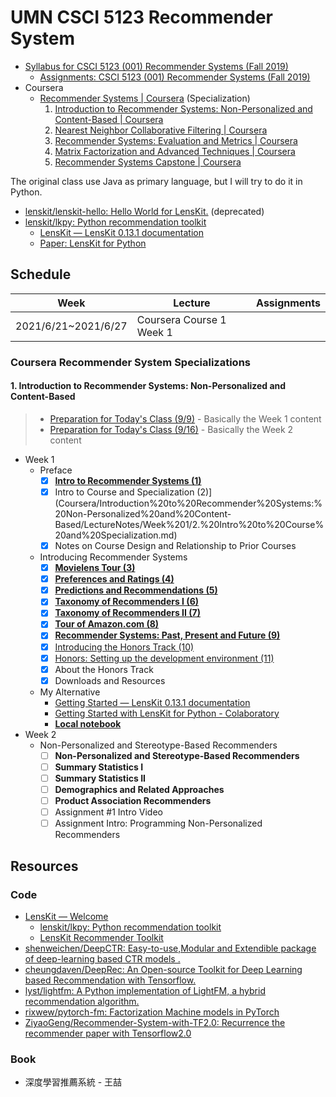 # UMN CSCI 5123 Recommender System

* [Syllabus for CSCI 5123 (001) Recommender Systems (Fall 2019)](https://canvas.umn.edu/courses/135116/assignments/syllabus)
  * [Assignments: CSCI 5123 (001) Recommender Systems (Fall 2019)](https://canvas.umn.edu/courses/135116/assignments)
* Coursera
  * [Recommender Systems | Coursera](https://www.coursera.org/specializations/recommender-systems) (Specialization)
    1. [Introduction to Recommender Systems: Non-Personalized and Content-Based | Coursera](https://www.coursera.org/learn/recommender-systems-introduction)
    2. [Nearest Neighbor Collaborative Filtering | Coursera](https://www.coursera.org/learn/collaborative-filtering)
    3. [Recommender Systems: Evaluation and Metrics | Coursera](https://www.coursera.org/learn/recommender-metrics)
    4. [Matrix Factorization and Advanced Techniques | Coursera](https://www.coursera.org/learn/matrix-factorization)
    5. [Recommender Systems Capstone | Coursera](https://www.coursera.org/learn/recommeder-systems-capstone)

The original class use Java as primary language, but I will try to do it in Python.

* [lenskit/lenskit-hello: Hello World for LensKit.](https://github.com/lenskit/lenskit-hello) (deprecated)
* [lenskit/lkpy: Python recommendation toolkit](https://github.com/lenskit/lkpy)
  * [LensKit — LensKit 0.13.1 documentation](https://lkpy.readthedocs.io/en/stable/)
  * [Paper: LensKit for Python](https://arxiv.org/pdf/1809.03125.pdf)

## Schedule

| Week                | Lecture                  | Assignments |
| ------------------- | ------------------------ | ----------- |
| 2021/6/21~2021/6/27 | Coursera Course 1 Week 1 |             |

### Coursera Recommender System Specializations

#### 1. Introduction to Recommender Systems: Non-Personalized and Content-Based

> * [Preparation for Today's Class (9/9)](https://canvas.umn.edu/courses/135116/assignments/775192) - Basically the Week 1 content
> * [Preparation for Today's Class (9/16)](https://canvas.umn.edu/courses/135116/assignments/775193) - Basically the Week 2 content

* Week 1
  * Preface
    * [X] [**Intro to Recommender Systems (1)**](Coursera/Introduction%20to%20Recommender%20Systems:%20Non-Personalized%20and%20Content-Based/LectureNotes/Week%201/1.%20Intro%20to%20Recommender%20Systems.md)
    * [X] Intro to Course and Specialization (2)](Coursera/Introduction%20to%20Recommender%20Systems:%20Non-Personalized%20and%20Content-Based/LectureNotes/Week%201/2.%20Intro%20to%20Course%20and%20Specialization.md)
    * [X] Notes on Course Design and Relationship to Prior Courses
  * Introducing Recommender Systems
    * [X] [**Movielens Tour (3)**](Coursera/Introduction%20to%20Recommender%20Systems:%20Non-Personalized%20and%20Content-Based/LectureNotes/Week%201/3.%20Movielens%20Tour.md)
    * [X] [**Preferences and Ratings (4)**](Coursera/Introduction%20to%20Recommender%20Systems:%20Non-Personalized%20and%20Content-Based/LectureNotes/Week%201/4.%20Preferences%20and%20Ratings.md)
    * [X] [**Predictions and Recommendations (5)**](Coursera/Introduction%20to%20Recommender%20Systems:%20Non-Personalized%20and%20Content-Based/LectureNotes/Week%201/5.%20Predictions%20and%20Recommendations.md)
    * [X] [**Taxonomy of Recommenders I (6)**](Coursera/Introduction%20to%20Recommender%20Systems:%20Non-Personalized%20and%20Content-Based/LectureNotes/Week%201/6%20&%207.%20Taxonomy%20of%20Recommenders.md)
    * [X] [**Taxonomy of Recommenders II (7)**](Coursera/Introduction%20to%20Recommender%20Systems:%20Non-Personalized%20and%20Content-Based/LectureNotes/Week%201/6%20&%207.%20Taxonomy%20of%20Recommenders.md)
    * [X] [**Tour of Amazon.com (8)**](Coursera/Introduction%20to%20Recommender%20Systems:%20Non-Personalized%20and%20Content-Based/LectureNotes/Week%201/8.%20Tour%20of%20Amazon.md)
    * [X] [**Recommender Systems: Past, Present and Future (9)**](Coursera/Introduction%20to%20Recommender%20Systems:%20Non-Personalized%20and%20Content-Based/LectureNotes/Week%201/9.%20Recommender%20Systems%20-%20Past,%20Present,%20and%20Future.md)
    * [X] [Introducing the Honors Track (10)](Coursera/Introduction%20to%20Recommender%20Systems:%20Non-Personalized%20and%20Content-Based/LectureNotes/Week%201/10.%20Introducing%20the%20Honors%20Track.md)
    * [X] [Honors: Setting up the development environment (11)](Coursera/Introduction%20to%20Recommender%20Systems:%20Non-Personalized%20and%20Content-Based/HonersTrack/Week%201/11.%20Setting%20up%20the%20development%20environment.md)
    * [X] About the Honors Track
    * [X] Downloads and Resources
  * My Alternative
    * [Getting Started — LensKit 0.13.1 documentation](https://lkpy.readthedocs.io/en/stable/GettingStarted.html)
    * [Getting Started with LensKit for Python - Colaboratory](https://colab.research.google.com/drive/1ym040cKkQf85epu80VtIkMXy3LpfYQky?usp=sharing)
    * [**Local notebook**](Coursera/Introduction%20to%20Recommender%20Systems:%20Non-Personalized%20and%20Content-Based/HonersTrack/Week%201/Getting_Started_with_LensKit_for_Python.ipynb)
* Week 2
  * Non-Personalized and Stereotype-Based Recommenders
    * [ ] **Non-Personalized and Stereotype-Based Recommenders**
    * [ ] **Summary Statistics I**
    * [ ] **Summary Statistics II**
    * [ ] **Demographics and Related Approaches**
    * [ ] **Product Association Recommenders**
    * [ ] Assignment #1 Intro Video
    * [ ] Assignment Intro: Programming Non-Personalized Recommenders
  
## Resources

### Code

* [LensKit — Welcome](https://lenskit.org/)
  * [lenskit/lkpy: Python recommendation toolkit](https://github.com/lenskit/lkpy)
  * [LensKit Recommender Toolkit](https://java.lenskit.org/)
* [shenweichen/DeepCTR: Easy-to-use,Modular and Extendible package of deep-learning based CTR models .](https://github.com/shenweichen/DeepCTR)
* [cheungdaven/DeepRec: An Open-source Toolkit for Deep Learning based Recommendation with Tensorflow.](https://github.com/cheungdaven/DeepRec)
* [lyst/lightfm: A Python implementation of LightFM, a hybrid recommendation algorithm.](https://github.com/lyst/lightfm)
* [rixwew/pytorch-fm: Factorization Machine models in PyTorch](https://github.com/rixwew/pytorch-fm)
* [ZiyaoGeng/Recommender-System-with-TF2.0: Recurrence the recommender paper with Tensorflow2.0](https://github.com/ZiyaoGeng/Recommender-System-with-TF2.0)

### Book

* 深度學習推薦系統 - 王喆
